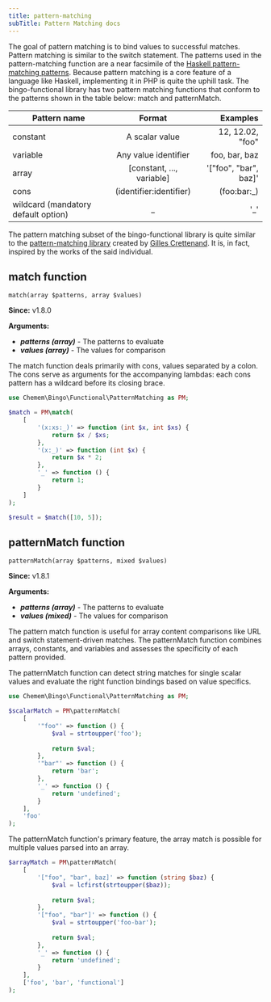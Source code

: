 ```yaml
---
title: pattern-matching
subTitle: Pattern Matching docs
---
```


The goal of pattern matching is to bind values to successful matches. Pattern matching is similar to the switch statement. The patterns used in the pattern-matching function are a near facsimile of the [Haskell pattern-matching patterns](https://en.wikibooks.org/wiki/Haskell/Pattern_matching). Because pattern matching is a core feature of a language like Haskell, implementing it in PHP is quite the uphill task. The bingo-functional library has two pattern matching functions that conform to the patterns shown in the table below: match and patternMatch.

| Pattern name | Format | Examples |
|--------------|:------:|---------:|
| constant     | A scalar value | 12, 12.02, "foo" |
| variable     | Any value identifier | foo, bar, baz |
| array        | [constant, ..., variable] | '["foo", "bar", baz]' |
| cons         | (identifier:identifier)   | (foo:bar:_) |
| wildcard (mandatory default option)     | _  | '_' |


The pattern matching subset of the bingo-functional library is quite similar to the [pattern-matching library](https://packagist.org/packages/functional-php/pattern-matching) created by [Gilles Crettenand](https://github.com/krtek4). It is, in fact, inspired by the works of the said individual. 

## match function

```
match(array $patterns, array $values)
```

**Since:** v1.8.0

**Arguments:**

- ***patterns (array)*** - The patterns to evaluate
- ***values (array)*** - The values for comparison

The match function deals primarily with cons, values separated by a colon. The cons serve as arguments for the accompanying lambdas: each cons pattern has a wildcard before its closing brace.

```php
use Chemem\Bingo\Functional\PatternMatching as PM;

$match = PM\match(
	[
		'(x:xs:_)' => function (int $x, int $xs) {
			return $x / $xs;
		},
		'(x:_)' => function (int $x) {
			return $x * 2;
		},
		'_' => function () {
			return 1;
		}
	]
);

$result = $match([10, 5]);
```

## patternMatch function

```
patternMatch(array $patterns, mixed $values)
```

**Since:** v1.8.1

**Arguments:**

- ***patterns (array)*** - The patterns to evaluate
- ***values (mixed)*** - The values for comparison

The pattern match function is useful for array content comparisons like URL and switch statement-driven matches. The patternMatch function combines arrays, constants, and variables and assesses the specificity of each pattern provided. 

The patternMatch function can detect string matches for single scalar values and evaluate the right function bindings based on value specifics.

```php
use Chemem\Bingo\Functional\PatternMatching as PM;

$scalarMatch = PM\patternMatch(
	[
		'"foo"' => function () {
			$val = strtoupper('foo');
			
			return $val;
		},
		'"bar"' => function () {
			return 'bar';
		},
		'_' => function () {
			return 'undefined';
		}
	],
	'foo'
);
```

The patternMatch function's primary feature, the array match is possible for multiple values parsed into an array.

```php
$arrayMatch = PM\patternMatch(
	[
		'["foo", "bar", baz]' => function (string $baz) {
			$val = lcfirst(strtoupper($baz));
			
			return $val;
		},
		'["foo", "bar"]' => function () {
			$val = strtoupper('foo-bar');
			
			return $val;
		},
		'_' => function () {
			return 'undefined';
		}
	],
	['foo', 'bar', 'functional']
);
```